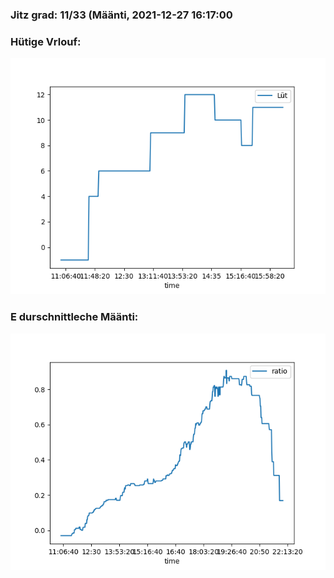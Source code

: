 ### Jitz grad: 11/33 (Määnti, 2021-12-27 16:17:00

### Hütige Vrlouf:
![Graph](Today.png)

### E durschnittleche Määnti:
![Graph](Määnti.png)